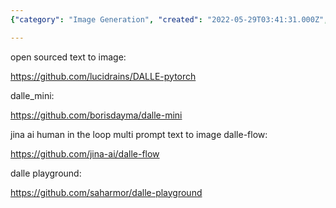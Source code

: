 ```yaml
---
{"category": "Image Generation", "created": "2022-05-29T03:41:31.000Z", "date": "2022-05-29 03:41:31", "description": "This article highlights several open-source projects that enable image generation from text using models similar to DALL-E. Mentioned projects include DALLE-pytorch, dalle_mini, dalle-flow by Jina AI (a human-in-the-loop multi-prompt tool), and a playground for experimentation called dalle-playground.", "modified": "2022-08-18T14:40:26.245Z", "tags": ["AI", "image generation", "text to image", "video generator", "video source"], "title": "DALL_E Text to Image"}

---
```


open sourced text to image:

https://github.com/lucidrains/DALLE-pytorch

dalle_mini:

https://github.com/borisdayma/dalle-mini

jina ai human in the loop multi prompt text to image dalle-flow:

https://github.com/jina-ai/dalle-flow

dalle playground:

https://github.com/saharmor/dalle-playground
